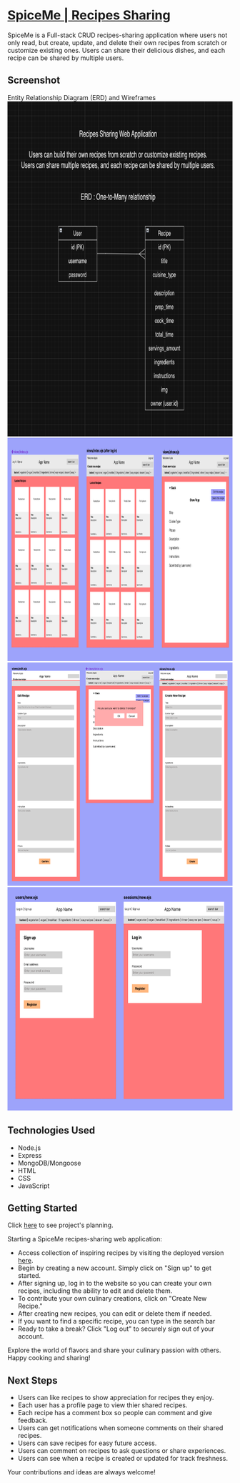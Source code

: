# [SpiceMe | Recipes Sharing](https://recipes-sharing-d52068d767ac.herokuapp.com/)
SpiceMe is a Full-stack CRUD recipes-sharing application where users not only read, but create, update, and delete their own recipes from scratch or customize existing ones. Users can share their delicious dishes, and each recipe can be shared by multiple users.

## Screenshot
Entity Relationship Diagram (ERD) and Wireframes
<img src="/assets/images/erd-recipes.png" alt="ERD-recipes-sharing" width="700" height="750">
<img src="/assets/images/wf-recipes1.png" alt="wireframe1-recipes-sharing" width="700" height="500">
<img src="/assets/images/wf-recipes2.png" alt="wireframe2-recipes-sharing" width="700" height="500">
<img src="/assets/images/wf-recipes3.png" alt="wireframe3-recipes-sharing" width="700" height="500">

## Technologies Used
- Node.js
- Express
- MongoDB/Mongoose
- HTML
- CSS
- JavaScript

## Getting Started
Click [here](https://trello.com/b/5XlYpeqJ/spiceme-recipes-sharing-app-apple) to see project's planning.

Starting a SpiceMe recipes-sharing web application:
- Access collection of inspiring recipes by visiting the deployed version [here](https://recipes-sharing-d52068d767ac.herokuapp.com/).
- Begin by creating a new account. Simply click on "Sign up" to get started.
- After signing up, log in to the website so you can create your own recipes, including the ability to edit and delete them.
- To contribute your own culinary creations, click on "Create New Recipe."
- After creating new recipes, you can edit or delete them if needed.
- If you want to find a specific recipe, you can type in the search bar
- Ready to take a break? Click "Log out" to securely sign out of your account.

Explore the world of flavors and share your culinary passion with others. Happy cooking and sharing!

## Next Steps
- Users can like recipes to show appreciation for recipes they enjoy.
- Each user has a profile page to view thier shared recipes.
- Each recipe has a comment box so people can comment and give feedback.
- Users can get notifications when someone comments on their shared recipes.
- Users can save recipes for easy future access.
- Users can comment on recipes to ask questions or share experiences.
- Users can see when a recipe is created or updated for track freshness.

Your contributions and ideas are always welcome!